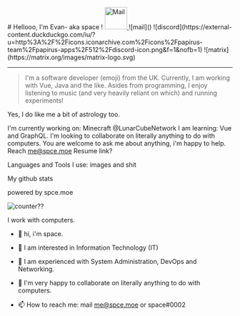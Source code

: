 <br>
# Hellooo, I'm Evan- aka space !

<a href="mailto:me@spce.moe">
    <img alt="Mail" width="50px" src="https://external-content.duckduckgo.com/iu/?u=http%3A%2F%2Fcdn.onlinewebfonts.com%2Fsvg%2Fimg_571126.png&f=1&nofb=1">
</a>
![mail]() ![discord](https://external-content.duckduckgo.com/iu/?u=http%3A%2F%2Ficons.iconarchive.com%2Ficons%2Fpapirus-team%2Fpapirus-apps%2F512%2Fdiscord-icon.png&f=1&nofb=1) ![matrix](https://matrix.org/images/matrix-logo.svg)

___

> I'm a software developer (emoji) from the UK. Currently, I am working with Vue, Java and the like.
> Asides from programming, I enjoy listening to music (and very heavily reliant on which) and running experiments!

Yes, I do like me a bit of astrology too.

I'm currently working on: Minecraft @LunarCubeNetwork
I am learning: Vue and GraphQL.
I'm looking to collaborate on literally anything to do with computers.
You are welcome to ask me about anything, i'm happy to help.
Reach me@spce.moe
Resume link?

Languages and Tools I use:
images and shit

My github stats

powered by spce.moe

![counter??](https://count.getloli.com/get/@owospace?theme=rule34)

  I work with computers.
- 👋 hi, i'm space.

- 👀 I am interested in Information Technology (IT)
- 🌱 I am experienced with System Administration, DevOps and Networking.
- 💞️ I'm very happy to collaborate on literally anything to do with computers.

- 📫 How to reach me: mail me@spce.moe or space#0002



<!---
owospace/owospace is a ✨ special ✨ repository because its `README.md` (this file) appears on your GitHub profile.
You can click the Preview link to take a look at your changes.
--->
